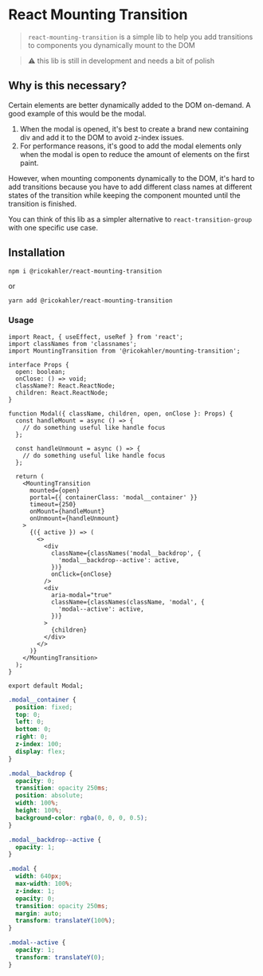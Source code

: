 # React Mounting Transition

> `react-mounting-transition` is a simple lib to help you add transitions to components you dynamically mount to the DOM

> ⚠️ this lib is still in development and needs a bit of polish

## Why is this necessary?

Certain elements are better dynamically added to the DOM on-demand. A good example of this would be the modal.

1. When the modal is opened, it's best to create a brand new containing div and add it to the DOM to avoid z-index issues.
2. For performance reasons, it's good to add the modal elements only when the modal is open to reduce the amount of elements on the first paint.

However, when mounting components dynamically to the DOM, it's hard to add transitions because you have to add different class names at different states of the transition while keeping the component mounted until the transition is finished.

You can think of this lib as a simpler alternative to `react-transition-group` with one specific use case.

## Installation

```
npm i @ricokahler/react-mounting-transition
```

or

```
yarn add @ricokahler/react-mounting-transition
```

### Usage

```tsx
import React, { useEffect, useRef } from 'react';
import classNames from 'classnames';
import MountingTransition from '@ricokahler/mounting-transition';

interface Props {
  open: boolean;
  onClose: () => void;
  className?: React.ReactNode;
  children: React.ReactNode;
}

function Modal({ className, children, open, onClose }: Props) {
  const handleMount = async () => {
    // do something useful like handle focus
  };

  const handleUnmount = async () => {
    // do something useful like handle focus
  };

  return (
    <MountingTransition
      mounted={open}
      portal={{ containerClass: 'modal__container' }}
      timeout={250}
      onMount={handleMount}
      onUnmount={handleUnmount}
    >
      {({ active }) => (
        <>
          <div
            className={classNames('modal__backdrop', {
              'modal__backdrop--active': active,
            })}
            onClick={onClose}
          />
          <div
            aria-modal="true"
            className={classNames(className, 'modal', {
              'modal--active': active,
            })}
          >
            {children}
          </div>
        </>
      )}
    </MountingTransition>
  );
}

export default Modal;
```

```css
.modal__container {
  position: fixed;
  top: 0;
  left: 0;
  bottom: 0;
  right: 0;
  z-index: 100;
  display: flex;
}

.modal__backdrop {
  opacity: 0;
  transition: opacity 250ms;
  position: absolute;
  width: 100%;
  height: 100%;
  background-color: rgba(0, 0, 0, 0.5);
}

.modal__backdrop--active {
  opacity: 1;
}

.modal {
  width: 640px;
  max-width: 100%;
  z-index: 1;
  opacity: 0;
  transition: opacity 250ms;
  margin: auto;
  transform: translateY(100%);
}

.modal--active {
  opacity: 1;
  transform: translateY(0);
}
```
